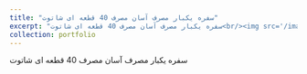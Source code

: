 ```yaml
---
title: "سفره یکبار مصرف آسان مصرف 40 قطعه ای شاتوت"
excerpt: "سفره یکبار مصرف آسان مصرف 40 قطعه ای شاتوت<br/><img src='/images/p10.jpg'>"
collection: portfolio
---
```

سفره یکبار مصرف آسان مصرف 40 قطعه ای شاتوت

